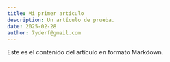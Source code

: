 ```yaml
---
title: Mi primer artículo
description: Un artículo de prueba.
date: 2025-02-28
author: 7yderf@gmail.com
---
```


Este es el contenido del artículo en formato Markdown.